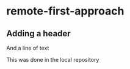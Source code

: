 # remote-first-approach

## Adding a header
And a line of text

This was done in the local repository
